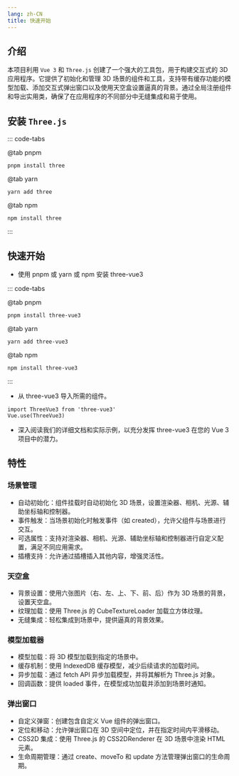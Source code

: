 ```yaml
---
lang: zh-CN
title: 快速开始
---
```


## 介绍

本项目利用 `Vue 3` 和 `Three.js` 创建了一个强大的工具包，用于构建交互式的 3D 应用程序。它提供了初始化和管理 3D 场景的组件和工具，支持带有缓存功能的模型加载、添加交互式弹出窗口以及使用天空盒设置逼真的背景。通过全局注册组件和导出实用类，确保了在应用程序的不同部分中无缝集成和易于使用。

## 安装 `Three.js`

::: code-tabs

@tab pnpm

```bash:no-line-numbers
pnpm install three
```

@tab yarn

```bash:no-line-numbers
yarn add three
```

@tab npm

```bash:no-line-numbers
npm install three
```

:::

## 快速开始

- 使用 pnpm 或 yarn 或 npm 安装 three-vue3

::: code-tabs

@tab pnpm

```bash:no-line-numbers
pnpm install three-vue3
```

@tab yarn

```bash:no-line-numbers
yarn add three-vue3
```

@tab npm

```bash:no-line-numbers
npm install three-vue3
```

:::

- 从 three-vue3 导入所需的组件。

```js:no-line-numbers
import ThreeVue3 from 'three-vue3'
Vue.use(ThreeVue3)
```

- 深入阅读我们的详细文档和实际示例，以充分发挥 three-vue3 在您的 Vue 3 项目中的潜力。

## 特性

### 场景管理

- 自动初始化：组件挂载时自动初始化 3D 场景，设置渲染器、相机、光源、辅助坐标轴和控制器。
- 事件触发：当场景初始化时触发事件（如 created），允许父组件与场景进行交互。
- 可选属性：支持对渲染器、相机、光源、辅助坐标轴和控制器进行自定义配置，满足不同应用需求。
- 插槽支持：允许通过插槽插入其他内容，增强灵活性。

### 天空盒

- 背景设置：使用六张图片（右、左、上、下、前、后）作为 3D 场景的背景，设置天空盒。
- 纹理加载：使用 Three.js 的 CubeTextureLoader 加载立方体纹理。
- 无缝集成：轻松集成到场景中，提供逼真的背景效果。

### 模型加载器

- 模型加载：将 3D 模型加载到指定的场景中。
- 缓存机制：使用 IndexedDB 缓存模型，减少后续请求的加载时间。
- 异步加载：通过 fetch API 异步加载模型，并将其解析为 Three.js 对象。
- 回调函数：提供 loaded 事件，在模型成功加载并添加到场景时通知。

### 弹出窗口

- 自定义弹窗：创建包含自定义 Vue 组件的弹出窗口。
- 定位和移动：允许弹出窗口在 3D 空间中定位，并在指定时间内平滑移动。
- CSS2D 集成：使用 Three.js 的 CSS2DRenderer 在 3D 场景中渲染 HTML 元素。
- 生命周期管理：通过 create、moveTo 和 update 方法管理弹出窗口的生命周期。
